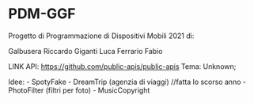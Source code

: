 # PDM-GGF
Progetto di Programmazione di Dispositivi Mobili 2021 di:

Galbusera Riccardo
Giganti Luca
Ferrario Fabio

LINK API: https://github.com/public-apis/public-apis
Tema: Unknown;

Idee: 
    - SpotyFake
    - DreamTrip (agenzia di viaggi) //fatta lo scorso anno
    - PhotoFilter (filtri per foto)
    - MusicCopyright
